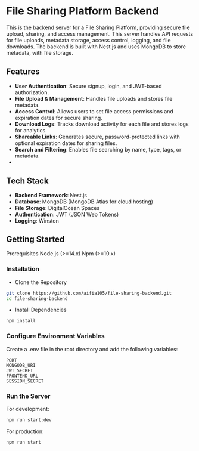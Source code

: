 # File Sharing Platform Backend
This is the backend server for a File Sharing Platform, providing secure file upload, sharing, and access management. This server handles API requests for file uploads, metadata storage, access control, logging, and file downloads. The backend is built with Nest.js and uses MongoDB to store metadata, with file storage.

## Features
- **User Authentication**: Secure signup, login, and JWT-based authorization.
- **File Upload & Management**: Handles file uploads and stores file metadata.
- **Access Control**: Allows users to set file access permissions and expiration dates for secure sharing.
- **Download Logs**: Tracks download activity for each file and stores logs for analytics.
- **Shareable Links**: Generates secure, password-protected links with optional expiration dates for sharing files.
- **Search and Filtering**: Enables file searching by name, type, tags, or metadata.
- 
## Tech Stack
- **Backend Framework**: Nest.js
- **Database**: MongoDB (MongoDB Atlas for cloud hosting)
- **File Storage**: DigitalOcean Spaces
- **Authentication**: JWT (JSON Web Tokens)
- **Logging**: Winston

## Getting Started
Prerequisites
Node.js (>=14.x)
Npm (>=10.x)

### Installation
- Clone the Repository
```bash
git clone https://github.com/aifia105/file-sharing-backend.git
cd file-sharing-backend
```
- Install Dependencies
```bash
npm install
```
### Configure Environment Variables

Create a .env file in the root directory and add the following variables:


```dotenv
PORT
MONGODB_URI
JWT_SECRET
FRONTEND_URL
SESSION_SECRET
```
### Run the Server
For development:

```bash
npm run start:dev
```
For production:
```bash
npm run start
```
